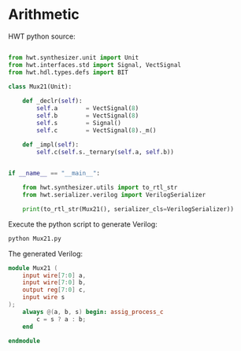 # Arithmetic

HWT python source:

```python

from hwt.synthesizer.unit import Unit
from hwt.interfaces.std import Signal, VectSignal
from hwt.hdl.types.defs import BIT

class Mux21(Unit):
    
    def _declr(self):
        self.a        = VectSignal(8)
        self.b        = VectSignal(8)
        self.s        = Signal()
        self.c        = VectSignal(8)._m()

    def _impl(self):
        self.c(self.s._ternary(self.a, self.b))
        

if __name__ == "__main__":

    from hwt.synthesizer.utils import to_rtl_str
    from hwt.serializer.verilog import VerilogSerializer

    print(to_rtl_str(Mux21(), serializer_cls=VerilogSerializer))

```

Execute the python script to generate Verilog:

```sh
python Mux21.py

```

The generated Verilog:

```verilog
module Mux21 (
    input wire[7:0] a,
    input wire[7:0] b,
    output reg[7:0] c,
    input wire s
);
    always @(a, b, s) begin: assig_process_c
        c = s ? a : b;
    end

endmodule

```